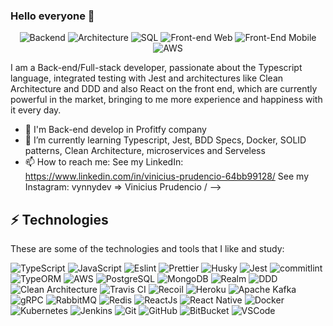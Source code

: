 ### Hello everyone 👋

<p align="center">
  
  <img alt="Backend" src="https://img.shields.io/badge/Back--End-TypeScript-blue" />
  
  <img alt="Architecture" src="https://img.shields.io/badge/Architecture-DDD%20%26%20Clean%20architecture-brightgreen" />

  <img alt="SQL" src="https://img.shields.io/badge/SQL-PosgreSQL-blue" />

  <img alt="Front-end Web" src="https://img.shields.io/badge/Web-React-blue" />
  
  <img alt="Front-End Mobile" src="https://img.shields.io/badge/Mobile-React--Native-blue" />
  
  <img alt="AWS" src="https://img.shields.io/badge/Cloud-AWS-orange" />
 
</p>

I am a Back-end/Full-stack developer, passionate about the Typescript language, integrated testing with Jest and architectures like Clean Architecture and DDD and also React on the front end, which are currently powerful in the market, bringing to me more experience and happiness with it every day.

- :office: I'm Back-end develop in Profitfy company
- 🌱 I’m currently learning Typescript, Jest, BDD Specs, Docker, SOLID patterns, Clean Architecture, microservices and Serveless
- 📫 How to reach me: 
  See my LinkedIn: https://www.linkedin.com/in/vinicius-prudencio-64bb99128/
  See my Instagram: vynnydev => Vinicius Prudencio /
-->

## ⚡ Technologies

These are some of the technologies and tools that I like and study:

![TypeScript](https://img.shields.io/badge/-TypeScript-007ACC?style=flat-square&logo=typescript&logoColor=white)
![JavaScript](https://img.shields.io/badge/-JavaScript-ffc43d?style=flat-square&logo=javascript&logoColor=white)
![Eslint](https://img.shields.io/badge/-Eslint-531cb3?style=flat-square&logo=eslint&logoColor=white)
![Prettier](https://img.shields.io/badge/-Prettier-284b63?style=flat-square&logo=prettier&logoColor=white)
![Husky](https://img.shields.io/badge/-Husky-green?style=flat-square&logo=husky&logoColor=white)
![Jest](https://img.shields.io/badge/-Jest-2a9d8f?style=flat-square&logo=jest&logoColor=white)
![commitlint](https://img.shields.io/badge/-commitlint-black?style=flat-square&logo=commitlint&logoColor=white)
![TypeORM](https://img.shields.io/badge/-TypeORM-blue?style=flat-typeorm&logo=white)
![AWS](https://img.shields.io/badge/-AWS-ff9f1c?style=flat-square&logo=aws&logoColor=white)
![PostgreSQL](https://img.shields.io/badge/-PostgreSQL-blue?style=flat-square&logo=postgresql)
![MongoDB](https://img.shields.io/badge/-MongoDB-1a936f?style=flat-square&logo=mongodb&logoColor=white)
![Realm](https://img.shields.io/badge/-Realm-ef476f?style=flat-square&logo=realm&logoColor=white)
![DDD](https://img.shields.io/badge/-DDD-06d6a0?style=flat-square&logo=DDD&logoColor=white)
![Clean Architecture](https://img.shields.io/badge/-Clean%20Architecture-06d6a0?style=flat-square&logo=Clean-Architecture&logoColor=white)
![Travis CI](https://img.shields.io/badge/-Travis%20CI-2a9d8f?style=flat-square&logo=travis&logoColor=white)
![Recoil](https://img.shields.io/badge/-RecoilJS-0077b6?style=flat-square&logo=recoiljs&logoColor=white)
![Heroku](https://img.shields.io/badge/-Heroku-9d4edd?style=flat-square&logo=heroku&logoColor=white)
![Apache Kafka](https://img.shields.io/badge/-Apache%20Kafka-343a40?style=flat-square&logo=apache-kafka&logoColor=white)
![gRPC](https://img.shields.io/badge/-gRPC-264653?style=flat-square&logo=grpc&logoColor=white)
![RabbitMQ](https://img.shields.io/badge/-RabbitMQ-e16426?style=flat-square&logo=rabbitmq&logoColor=white)
![Redis](https://img.shields.io/badge/-Redis-ba181b?style=flat-square&logo=redis&logoColor=white)
![ReactJs](https://img.shields.io/badge/-ReactJS-7209b7?style=flat-square&logo=react&logoColor=white)
![React Native](https://img.shields.io/badge/-React%20Native-7209b7?style=flat-square&logo=react&logoColor=white)
![Docker](https://img.shields.io/badge/-Docker-f8f4f2?style=flat-square&logo=docker&logoColor=docker)
![Kubernetes](https://img.shields.io/badge/Kubernetes-0089D6?style=flat-square&logo=kubernetes&logoColor=white)
![Jenkins](https://img.shields.io/badge/Jenkins-ff005e?style=flat-square&logo=jenkins&logoColor=white)
![Git](https://img.shields.io/badge/-Git-black?style=flat-square&logo=git)
![GitHub](https://img.shields.io/badge/-GitHub-181717?style=flat-square&logo=github)
![BitBucket](https://img.shields.io/badge/-BitBucket-181717?style=flat-square&logo=bitbucket)
![VSCode](https://img.shields.io/badge/-VSCode-007ACC?style=flat-square&logo=visual-studio-code&logoColor=white)
